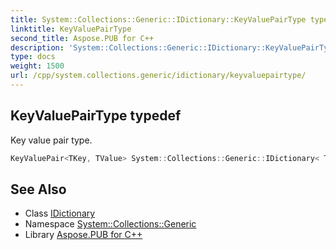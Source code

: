 ```yaml
---
title: System::Collections::Generic::IDictionary::KeyValuePairType typedef
linktitle: KeyValuePairType
second_title: Aspose.PUB for C++
description: 'System::Collections::Generic::IDictionary::KeyValuePairType typedef. Key value pair type in C++.'
type: docs
weight: 1500
url: /cpp/system.collections.generic/idictionary/keyvaluepairtype/
---
```

## KeyValuePairType typedef


Key value pair type.

```cpp
KeyValuePair<TKey, TValue> System::Collections::Generic::IDictionary< TKey, TValue >::KeyValuePairType
```

## See Also

* Class [IDictionary](../)
* Namespace [System::Collections::Generic](../../)
* Library [Aspose.PUB for C++](../../../)
